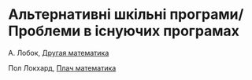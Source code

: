 # Альтернативні шкільні програми/ Проблеми в існуючих програмах



А. Лобок, [Другая математика](http://allobok.ru/?page_id=83)    

 Пол Локхард, [Плач математика](http://nbspace.ru/math/)


